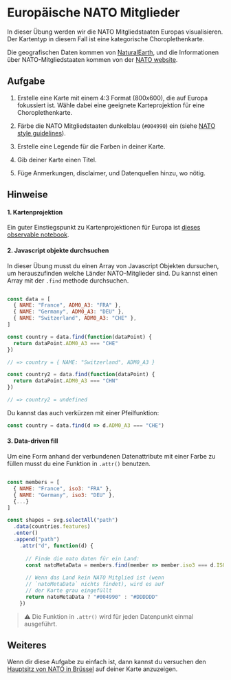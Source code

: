 
# Europäische NATO Mitglieder

In dieser Übung werden wir die NATO Mitgliedstaaten Europas visualisieren. Der Kartentyp in diesem Fall ist eine kategorische Choroplethenkarte.

Die geografischen Daten kommen von [NaturalEarth](https://www.naturalearthdata.com/downloads/), und die Informationen über NATO-Mitgliedstaaten kommen von der [NATO website](https://www.nato.int/cps/em/natohq/topics_52044.htm).

## Aufgabe

1. Erstelle eine Karte mit einem 4:3 Format (800x600), die auf Europa fokussiert ist. Wähle dabei eine geeignete Karteprojektion für eine Choroplethenkarte.

2. Färbe die NATO Mitgliedstaaten dunkelblau (`#004990`) ein (siehe [NATO style guidelines](https://www.nato.int/vigs/pdf/NATO-VIGs-2016-en.pdf)).

3. Erstelle eine Legende für die Farben in deiner Karte.

4. Gib deiner Karte einen Titel.

5. Füge Anmerkungen, disclaimer, und Datenquellen hinzu, wo nötig.

## Hinweise

#### 1. Kartenprojektion

Ein guter Einstiegspunkt zu Kartenprojektionen für Europa ist [dieses observable notebook](https://observablehq.com/@toja/five-map-projections-for-europe).

#### 2. Javascript objekte durchsuchen

In dieser Übung musst du einen Array von Javascript Objekten dursuchen, um herauszufinden welche Länder NATO-Mitglieder sind. Du kannst einen Array mit der `.find` methode durchsuchen.

```js

const data = [
  { NAME: "France", ADM0_A3: "FRA" },
  { NAME: "Germany", ADM0_A3: "DEU" },
  { NAME: "Switzerland", ADM0_A3: "CHE" },
]

const country = data.find(function(dataPoint) {
  return dataPoint.ADM0_A3 === "CHE"
})

// => country = { NAME: "Switzerland", ADM0_A3 }

const country2 = data.find(function(dataPoint) {
  return dataPoint.ADM0_A3 === "CHN"
})

// => country2 = undefined

```

Du kannst das auch verkürzen mit einer Pfeilfunktion:

```js
const country = data.find(d => d.ADM0_A3 === "CHE")
```

#### 3. Data-driven fill

Um eine Form anhand der verbundenen Datenattribute mit einer Farbe zu füllen musst du eine Funktion in `.attr()` benutzen.

```js

const members = [
  { NAME: "France", iso3: "FRA" },
  { NAME: "Germany", iso3: "DEU" },
  {...}
]

const shapes = svg.selectAll("path")
  .data(countries.features)
  .enter()
  .append("path")
    .attr("d", function(d) {
      
      // Finde die nato daten für ein Land:
      const natoMetaData = members.find(member => member.iso3 === d.ISO_A3)
      
      // Wenn das Land kein NATO Mitglied ist (wenn 
      // `natoMetaData` nichts findet), wird es auf
      // der Karte grau eingefüllt
      return natoMetaData ? "#004990" : "#DDDDDD"
    })

```

> ⚠️ Die Funktion in `.attr()` wird für jeden Datenpunkt einmal ausgeführt.


## Weiteres

Wenn dir diese Aufgabe zu einfach ist, dann kannst du versuchen den [Hauptsitz von NATO in Brüssel](https://en.wikipedia.org/wiki/NATO_headquarters) auf deiner Karte anzuzeigen.

